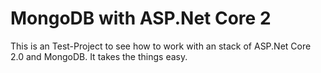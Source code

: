 # MongoDB with ASP.Net Core 2
This is an Test-Project to see how to work with an stack of ASP.Net Core 2.0 and MongoDB.
It takes the things easy.